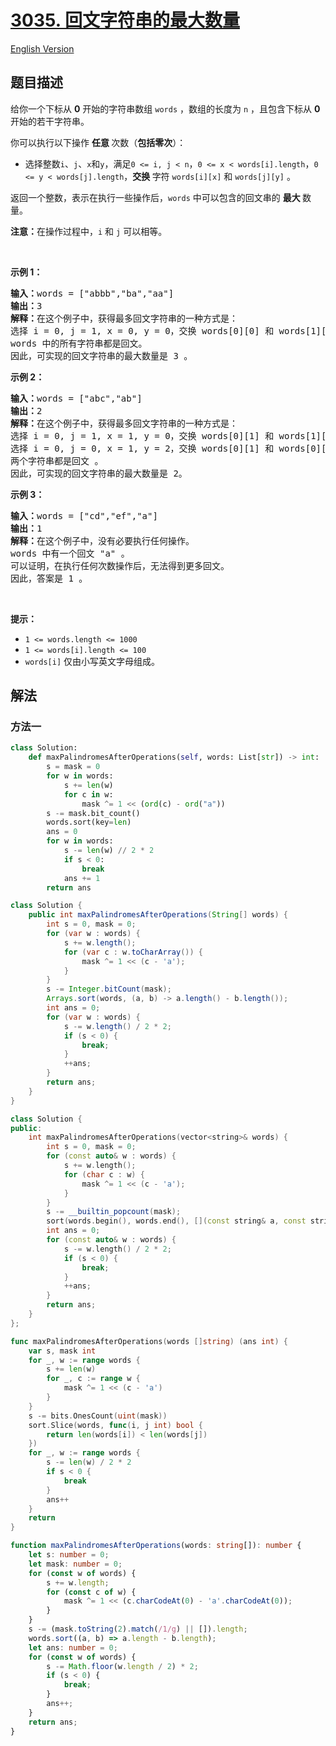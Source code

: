 # [3035. 回文字符串的最大数量](https://leetcode.cn/problems/maximum-palindromes-after-operations)

[English Version](/solution/3000-3099/3035.Maximum%20Palindromes%20After%20Operations/README_EN.md)

<!-- tags:贪心,数组,哈希表,字符串,计数,排序 -->

<!-- difficulty:中等 -->

## 题目描述

<!-- 这里写题目描述 -->

<p>给你一个下标从 <strong>0</strong> 开始的字符串数组 <code>words</code> ，数组的长度为 <code>n</code> ，且包含下标从 <strong>0</strong> 开始的若干字符串。</p>

<p>你可以执行以下操作 <strong>任意 </strong>次数（<strong>包括零次</strong>）：</p>

<ul>
	<li>选择整数<code>i</code>、<code>j</code>、<code>x</code>和<code>y</code>，满足<code>0 &lt;= i, j &lt; n</code>，<code>0 &lt;= x &lt; words[i].length</code>，<code>0 &lt;= y &lt; words[j].length</code>，<strong>交换 </strong>字符 <code>words[i][x]</code> 和 <code>words[j][y]</code> 。</li>
</ul>

<p>返回一个整数，表示在执行一些操作后，<code>words</code> 中可以包含的<span data-keyword="palindrome-string">回文串</span>的 <strong>最大 </strong>数量。</p>

<p><strong>注意：</strong>在操作过程中，<code>i</code> 和 <code>j</code> 可以相等。</p>

<p>&nbsp;</p>

<p><strong class="example">示例 1：</strong></p>

<pre>
<strong>输入：</strong>words = ["abbb","ba","aa"]
<strong>输出：</strong>3
<strong>解释：</strong>在这个例子中，获得最多回文字符串的一种方式是：
选择 i = 0, j = 1, x = 0, y = 0，交换 words[0][0] 和 words[1][0] 。words 变成了 ["bbbb","aa","aa"] 。
words 中的所有字符串都是回文。
因此，可实现的回文字符串的最大数量是 3 。
</pre>

<p><strong class="example">示例 2：</strong></p>

<pre>
<strong>输入：</strong>words = ["abc","ab"]
<strong>输出：</strong>2
<strong>解释：</strong>在这个例子中，获得最多回文字符串的一种方式是： 
选择 i = 0, j = 1, x = 1, y = 0，交换 words[0][1] 和 words[1][0] 。words 变成了 ["aac","bb"] 。
选择 i = 0, j = 0, x = 1, y = 2，交换 words[0][1] 和 words[0][2] 。words 变成了 ["aca","bb"] 。
两个字符串都是回文 。
因此，可实现的回文字符串的最大数量是 2。
</pre>

<p><strong class="example">示例 3：</strong></p>

<pre>
<strong>输入：</strong>words = ["cd","ef","a"]
<strong>输出：</strong>1
<strong>解释：</strong>在这个例子中，没有必要执行任何操作。
words 中有一个回文 "a" 。
可以证明，在执行任何次数操作后，无法得到更多回文。
因此，答案是 1 。
</pre>

<p>&nbsp;</p>

<p><strong>提示：</strong></p>

<ul>
	<li><code>1 &lt;= words.length &lt;= 1000</code></li>
	<li><code>1 &lt;= words[i].length &lt;= 100</code></li>
	<li><code>words[i]</code> 仅由小写英文字母组成。</li>
</ul>

## 解法

### 方法一

<!-- tabs:start -->

```python
class Solution:
    def maxPalindromesAfterOperations(self, words: List[str]) -> int:
        s = mask = 0
        for w in words:
            s += len(w)
            for c in w:
                mask ^= 1 << (ord(c) - ord("a"))
        s -= mask.bit_count()
        words.sort(key=len)
        ans = 0
        for w in words:
            s -= len(w) // 2 * 2
            if s < 0:
                break
            ans += 1
        return ans
```

```java
class Solution {
    public int maxPalindromesAfterOperations(String[] words) {
        int s = 0, mask = 0;
        for (var w : words) {
            s += w.length();
            for (var c : w.toCharArray()) {
                mask ^= 1 << (c - 'a');
            }
        }
        s -= Integer.bitCount(mask);
        Arrays.sort(words, (a, b) -> a.length() - b.length());
        int ans = 0;
        for (var w : words) {
            s -= w.length() / 2 * 2;
            if (s < 0) {
                break;
            }
            ++ans;
        }
        return ans;
    }
}
```

```cpp
class Solution {
public:
    int maxPalindromesAfterOperations(vector<string>& words) {
        int s = 0, mask = 0;
        for (const auto& w : words) {
            s += w.length();
            for (char c : w) {
                mask ^= 1 << (c - 'a');
            }
        }
        s -= __builtin_popcount(mask);
        sort(words.begin(), words.end(), [](const string& a, const string& b) { return a.length() < b.length(); });
        int ans = 0;
        for (const auto& w : words) {
            s -= w.length() / 2 * 2;
            if (s < 0) {
                break;
            }
            ++ans;
        }
        return ans;
    }
};
```

```go
func maxPalindromesAfterOperations(words []string) (ans int) {
	var s, mask int
	for _, w := range words {
		s += len(w)
		for _, c := range w {
			mask ^= 1 << (c - 'a')
		}
	}
	s -= bits.OnesCount(uint(mask))
	sort.Slice(words, func(i, j int) bool {
		return len(words[i]) < len(words[j])
	})
	for _, w := range words {
		s -= len(w) / 2 * 2
		if s < 0 {
			break
		}
		ans++
	}
	return
}
```

```ts
function maxPalindromesAfterOperations(words: string[]): number {
    let s: number = 0;
    let mask: number = 0;
    for (const w of words) {
        s += w.length;
        for (const c of w) {
            mask ^= 1 << (c.charCodeAt(0) - 'a'.charCodeAt(0));
        }
    }
    s -= (mask.toString(2).match(/1/g) || []).length;
    words.sort((a, b) => a.length - b.length);
    let ans: number = 0;
    for (const w of words) {
        s -= Math.floor(w.length / 2) * 2;
        if (s < 0) {
            break;
        }
        ans++;
    }
    return ans;
}
```

<!-- tabs:end -->

<!-- end -->
